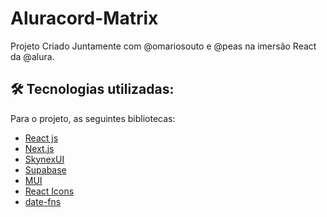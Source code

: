 # Aluracord-Matrix
Projeto Criado Juntamente com @omariosouto e @peas na imersão React da @alura.

## 🛠 Tecnologias utilizadas:
<p>Para o projeto, as seguintes bibliotecas:</p>

- [React js](https://pt-br.reactjs.org/)
- [Next.js](https://nextjs.org/)
- [SkynexUI](https://skynexui.dev/)
- [Supabase](https://github.com/supabase/supabase)
- [MUI](https://mui.com/pt/)
- [React Icons](https://react-icons.github.io/react-icons/)
- [date-fns](https://github.com/date-fns/date-fns)
